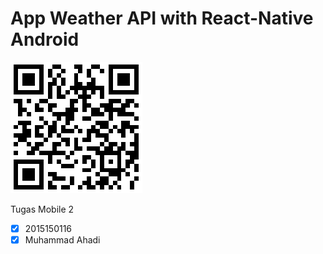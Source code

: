 # App Weather API with React-Native Android
![Scan Disini](https://github.com/Muhamadahadi1234/cuaca-tugas-2/blob/master/qr%20ahadi%20api.png)

Tugas Mobile 2
- [x] 2015150116
- [x] Muhammad Ahadi
